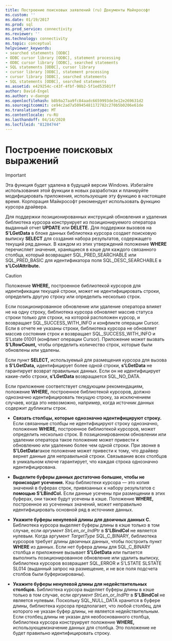 ```yaml
---
title: Построение поисковых заявлений (ru) Документы Майкрософт
ms.custom: ''
ms.date: 01/19/2017
ms.prod: sql
ms.prod_service: connectivity
ms.reviewer: ''
ms.technology: connectivity
ms.topic: conceptual
helpviewer_keywords:
- searched statements [ODBC]
- ODBC cursor library [ODBC], statement processing
- ODBC cursor library [ODBC], searched statements
- SQL statements [ODBC], cursor library
- cursor library [ODBC], statement processing
- cursor library [ODBC], searched statements
- SQL statements [ODBC], searched statements
ms.assetid: e429254c-c43f-4fbf-98b2-5f1ed53501ff
author: David-Engel
ms.author: v-daenge
ms.openlocfilehash: b8b9a27aa9fc84aadc6659993de3e12e269631d2
ms.sourcegitcommit: ce94c2ad7a50945481172782c270b5b0206e61de
ms.translationtype: MT
ms.contentlocale: ru-RU
ms.lasthandoff: 04/14/2020
ms.locfileid: "81284744"
---
```

# <a name="constructing-searched-statements"></a>Построение поисковых выражений
> [!IMPORTANT]  
>  Эта функция будет удалена в будущей версии Windows. Избегайте использования этой функции в новых разработках и планируйте модифицировать приложения, использующие эту функцию в настоящее время. Корпорация Майкрософт рекомендует использовать функцию курсора драйвера.  
  
 Для поддержки позиционированных инструкций обновления и удаления библиотека курсора конструирует из позиционируемого оператора выданный отчет **UPDATE** или **DELETE.** Для поддержки вызовов на **S'LGetData** в блоке данных библиотека курсора создает поисковую выписку **SELECT** для создания набора результатов, содержащего текущий ряд данных. В каждом из этих утверждений положение **WHERE** перечисляет значения, хранящиеся в кэше для каждого связанного столбца, который возвращает SQL_PRED_SEARCHABLE или SQL_PRED_BASIC для идентификатора поля SQL_DESC_SEARCHABLE в **s'LColAttribute.**  
  
> [!CAUTION]  
>  Положение **WHERE,** построенное библиотекой курсоров для идентификации текущей строки, может не идентифицировать строки, определить другую строку или определить несколько строк.  
  
 Если позиционированное обновление или удаление оператора влияет не на одну строку, библиотека курсора обновляет массив статуса строки только для строки, на которой расположен курсор, и возвращает SQL_SUCCESS_WITH_INFO и конфликте операции Cursor. Если в отчете не указаны строки, библиотека курсора не обновляет массив состояния строк и возвращает SQL_SUCCESS_WITH_INFO и S'Lstate 01001 (конфликт операции Cursor). Приложение может вызвать **S'LRowCount,** чтобы определить количество строк, которые были обновлены или удалены.  
  
 Если пункт **SELECT,** используемый для размещения курсора для вызова в **S'LGetData,** идентифицирует более одной строки, **s'LGetData** не гарантирует возврат правильных данных. Если он не идентифицирует какие-либо строки, **s'LGetData** возвращается SQL_NO_DATA.  
  
 Если приложение соответствует следующим рекомендациям, положение **WHERE,** построенное библиотекой курсоров, должно однозначно идентифицировать текущую строку, за исключением случаев, когда это невозможно, например, когда источник данных содержит дубликаты строк.  
  
-   **Связать столбцы, которые однозначно идентифицируют строку.** Если связанные столбцы не идентифицируют строку однозначно, положение **WHERE,** построенное библиотекой курсоров, может определить несколько строк. В позиционированном обновлении или удалении оператора такое положение может привести к обновлению или удалению более чем одной строки. При звонке в **S'LGetData**такое положение может привести к тому, что драйвер вернет данные для неправильной строки. Связывание всех столбцов в уникальном ключе гарантирует, что каждая строка однозначно идентифицирована.  
  
-   **Выделите буферы данных достаточно большие, чтобы не происходит усечения.** Кэш библиотеки курсора — это копия значений в буферах строк, привязанных к набору результатов с **помощью S'LBindCol.** Если данные усечены при размещении в этих буферах, они также будут усечены в кэше. Положение **WHERE,** построенное из усеченных значений, может неправильно идентифицировать основной ряд в источнике данных.  
  
-   **Укажите буферы ненулевой длины для двоичных данных C.** Библиотека курсора выделяет буферы длины в кэше только в том случае, если *аргумент StrLen_or_IndPtr* в **S'LBindCol** не является нулевым. Когда аргумент *TargetType* SQL_C_BINARY, библиотека курсоров требует длины двоичных данных, чтобы построить пункт **WHERE** из данных. Если нет буфера длины для SQL_C_BINARY столбца и приложение вызывает **S'LGetData** или пытается выполнить позиционированное обновление или удалить выписку, библиотека курсоров возвращает SQL_ERROR и S'LSTATE SLSTATE SL014 (выданный запрос на размещение, и не все поля подсчета столбов были буферизированы).  
  
-   **Укажите буферы ненулевой длины для недействительных столбцов.** Библиотека курсора выделяет буферы длины в кэше только в том случае, если *аргумент StrLen_or_IndPtr* в **S'LBindCol** не является нулевым. Поскольку SQL_NULL_DATA хранится в буфере длины, библиотека курсора предполагает, что любой столбец, для которого не указан буфер длины, не является недействительным. Если столбец длины не указан для необоснованного столбца, библиотека курсора конструирует положение **WHERE,** использующемзначение данных для столбца. Это положение не будет правильно идентифицировать строку.
